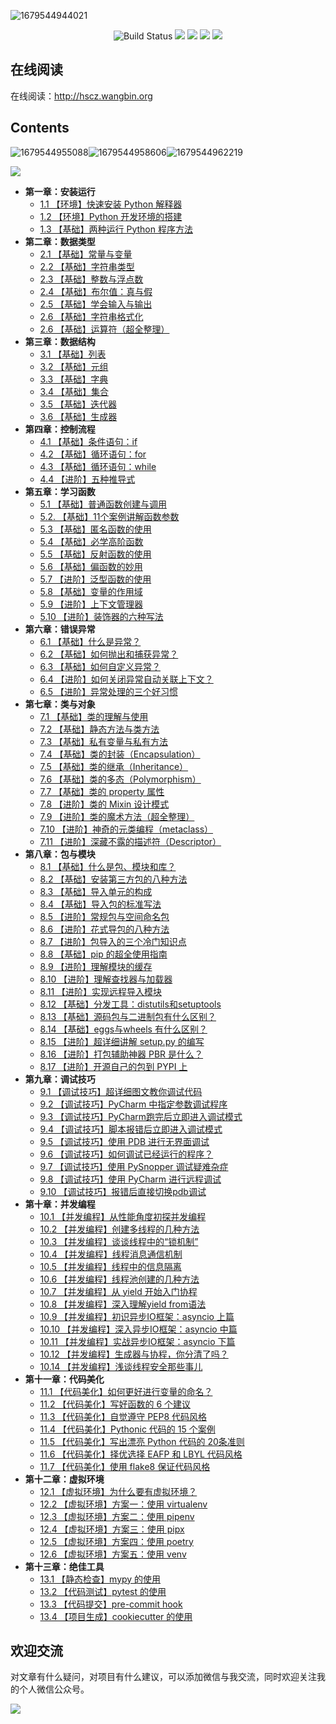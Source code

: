![1679544944021](image/README/1679544944021.png)

<p align="center">
    <img src='https://img.shields.io/badge/language-Python-blue.svg' alt="Build Status">
    <img src='https://img.shields.io/badge/framwork-Sphinx-green.svg'>
  	<a href='https://www.zhihu.com/people/wongbingming'><img src='https://img.shields.io/badge/dynamic/json?color=0084ff&logo=zhihu&label=%E7%8E%8B%E7%82%B3%E6%98%8E&query=%24.data.totalSubs&url=https%3A%2F%2Fapi.spencerwoo.com%2Fsubstats%2F%3Fsource%3Dzhihu%26queryKey%3Dwongbingming'></a>
    <a href='https://juejin.im/user/5b08d982f265da0db3502c55'><img src='https://img.shields.io/badge/掘金-2481-blue'></a>
    <a href='http://image.iswbm.com/20200607114246.png'><img src='http://img.shields.io/badge/%E5%85%AC%E4%BC%97%E5%8F%B7-60k+-brightgreen'></a>
</p>

## 在线阅读

在线阅读：http://hscz.wangbin.org

## Contents

![1679544955088](image/README/1679544955088.png)![1679544958606](image/README/1679544958606.png)![1679544962219](image/README/1679544962219.png)

![](http://image.iswbm.com/image-20201223231728222.png)

- **第一章：安装运行**
  * [1.1 【环境】快速安装 Python 解释器](https://pycharm.iswbm.com/c01/c01_01.html)
  * [1.2 【环境】Python 开发环境的搭建](https://pycharm.iswbm.com/c01/c01_02.html)
  * [1.3 【基础】两种运行 Python 程序方法](https://pycharm.iswbm.com/c01/c01_03.html)
- **第二章：数据类型**
  * [2.1 【基础】常量与变量](https://pycharm.iswbm.com/c02/c02_01.html)
  * [2.2 【基础】字符串类型](https://pycharm.iswbm.com/c02/c02_02.html)
  * [2.3 【基础】整数与浮点数](https://pycharm.iswbm.com/c02/c02_03.html)
  * [2.4 【基础】布尔值：真与假](https://pycharm.iswbm.com/c02/c02_04.html)
  * [2.5 【基础】学会输入与输出](https://pycharm.iswbm.com/c02/c02_05.html)
  * [2.6 【基础】字符串格式化](https://pycharm.iswbm.com/c02/c02_06.html)
  * [2.6 【基础】运算符（超全整理）](https://pycharm.iswbm.com/c02/c02_07.html)
- **第三章：数据结构**
  * [3.1 【基础】列表](https://pycharm.iswbm.com/c03/c03_01.html)
  * [3.2 【基础】元组](https://pycharm.iswbm.com/c03/c03_02.html)
  * [3.3 【基础】字典](https://pycharm.iswbm.com/c03/c03_03.html)
  * [3.4 【基础】集合](https://pycharm.iswbm.com/c03/c03_04.html)
  * [3.5 【基础】迭代器](https://pycharm.iswbm.com/c03/c03_05.html)
  * [3.6 【基础】生成器](https://pycharm.iswbm.com/c03/c03_06.html)
- **第四章：控制流程**
  * [4.1 【基础】条件语句：if](https://pycharm.iswbm.com/c04/c04_01.html)
  * [4.2 【基础】循环语句：for](https://pycharm.iswbm.com/c04/c04_02.html)
  * [4.3 【基础】循环语句：while](https://pycharm.iswbm.com/c04/c04_03.html)
  * [4.4 【进阶】五种推导式](https://pycharm.iswbm.com/c04/c04_04.html)
- **第五章：学习函数**
  * [5.1 【基础】普通函数创建与调用](https://pycharm.iswbm.com/c05/c05_01.html)
  * [5.2. 【基础】11个案例讲解函数参数](https://pycharm.iswbm.com/c05/c05_02.html)
  * [5.3 【基础】匿名函数的使用](https://pycharm.iswbm.com/c05/c05_03.html)
  * [5.4 【基础】必学高阶函数](https://pycharm.iswbm.com/c05/c05_04.html)
  * [5.5 【基础】反射函数的使用](https://pycharm.iswbm.com/c05/c05_05.html)
  * [5.6 【基础】偏函数的妙用](https://pycharm.iswbm.com/c05/c05_06.html)
  * [5.7 【进阶】泛型函数的使用](https://pycharm.iswbm.com/c05/c05_07.html)
  * [5.8 【基础】变量的作用域](https://pycharm.iswbm.com/c05/c05_08.html)
  * [5.9 【进阶】上下文管理器](https://pycharm.iswbm.com/c05/c05_09.html)
  * [5.10 【进阶】装饰器的六种写法](https://pycharm.iswbm.com/c05/c05_10.html)
- **第六章：错误异常**
  * [6.1 【基础】什么是异常？](https://pycharm.iswbm.com/c06/c06_01.html)
  * [6.2 【基础】如何抛出和捕获异常？](https://pycharm.iswbm.com/c06/c06_02.html)
  * [6.3 【基础】如何自定义异常？](https://pycharm.iswbm.com/c06/c06_03.html)
  * [6.4 【进阶】如何关闭异常自动关联上下文？](https://pycharm.iswbm.com/c06/c06_04.html)
  * [6.5 【进阶】异常处理的三个好习惯](https://pycharm.iswbm.com/c06/c06_05.html)
- **第七章：类与对象**
  * [7.1 【基础】类的理解与使用](https://pycharm.iswbm.com/c07/c07_01.html)
  * [7.2 【基础】静态方法与类方法](https://pycharm.iswbm.com/c07/c07_02.html)
  * [7.3 【基础】私有变量与私有方法](https://pycharm.iswbm.com/c07/c07_03.html)
  * [7.4 【基础】类的封装（Encapsulation）](https://pycharm.iswbm.com/c07/c07_04.html)
  * [7.5 【基础】类的继承（Inheritance）](https://pycharm.iswbm.com/c07/c07_05.html)
  * [7.6 【基础】类的多态（Polymorphism）](https://pycharm.iswbm.com/c07/c07_06.html)
  * [7.7 【基础】类的 property 属性](https://pycharm.iswbm.com/c07/c07_07.html)
  * [7.8 【进阶】类的 Mixin 设计模式](https://pycharm.iswbm.com/c07/c07_08.html)
  * [7.9 【进阶】类的魔术方法（超全整理）](https://pycharm.iswbm.com/c07/c07_09.html)
  * [7.10 【进阶】神奇的元类编程（metaclass）](https://pycharm.iswbm.com/c07/c07_10.html)
  * [7.11 【进阶】深藏不露的描述符（Descriptor）](https://pycharm.iswbm.com/c07/c07_11.html)
- **第八章：包与模块**
  * [8.1 【基础】什么是包、模块和库？](https://pycharm.iswbm.com/c08/c08_01.html)
  * [8.2 【基础】安装第三方包的八种方法](https://pycharm.iswbm.com/c08/c08_02.html)
  * [8.3 【基础】导入单元的构成](https://pycharm.iswbm.com/c08/c08_03.html)
  * [8.4 【基础】导入包的标准写法](https://pycharm.iswbm.com/c08/c08_04.html)
  * [8.5 【进阶】常规包与空间命名包](https://pycharm.iswbm.com/c08/c08_05.html)
  * [8.6 【进阶】花式导包的八种方法](https://pycharm.iswbm.com/c08/c08_06.html)
  * [8.7 【进阶】包导入的三个冷门知识点](https://pycharm.iswbm.com/c08/c08_07.html)
  * [8.8 【基础】pip 的超全使用指南](https://pycharm.iswbm.com/c08/c08_08.html)
  * [8.9 【进阶】理解模块的缓存](https://pycharm.iswbm.com/c08/c08_09.html)
  * [8.10 【进阶】理解查找器与加载器](https://pycharm.iswbm.com/c08/c08_10.html)
  * [8.11 【进阶】实现远程导入模块](https://pycharm.iswbm.com/c08/c08_11.html)
  * [8.12 【基础】分发工具：distutils和setuptools](https://pycharm.iswbm.com/c08/c08_12.html)
  * [8.13 【基础】源码包与二进制包有什么区别？](https://pycharm.iswbm.com/c08/c08_13.html)
  * [8.14 【基础】eggs与wheels 有什么区别？](https://pycharm.iswbm.com/c08/c08_14.html)
  * [8.15 【进阶】超详细讲解 setup.py 的编写](https://pycharm.iswbm.com/c08/c08_15.html)
  * [8.16 【进阶】打包辅助神器 PBR 是什么？](https://pycharm.iswbm.com/c08/c08_16.html)
  * [8.17 【进阶】开源自己的包到 PYPI 上](https://pycharm.iswbm.com/c08/c08_17.html)
- **第九章：调试技巧**
  * [9.1 【调试技巧】超详细图文教你调试代码](https://pycharm.iswbm.com/c09/c09_01.html)
  * [9.2 【调试技巧】PyCharm 中指定参数调试程序](https://pycharm.iswbm.com/c09/c09_02.html)
  * [9.3 【调试技巧】PyCharm跑完后立即进入调试模式](https://pycharm.iswbm.com/c09/c09_03.html)
  * [9.4 【调试技巧】脚本报错后立即进入调试模式](https://pycharm.iswbm.com/c09/c09_04.html)
  * [9.5 【调试技巧】使用 PDB 进行无界面调试](https://pycharm.iswbm.com/c09/c09_05.html)
  * [9.6 【调试技巧】如何调试已经运行的程序？](https://pycharm.iswbm.com/c09/c09_06.html)
  * [9.7 【调试技巧】使用 PySnopper 调试疑难杂症](https://pycharm.iswbm.com/c09/c09_07.html)
  * [9.8 【调试技巧】使用 PyCharm 进行远程调试](https://pycharm.iswbm.com/c09/c09_08.html)
  * [9.10 【调试技巧】报错后直接切换pdb调试](https://pycharm.iswbm.com/c09/c09_09.html)
- **第十章：并发编程**
  * [10.1 【并发编程】从性能角度初探并发编程](https://pycharm.iswbm.com/c10/c10_01.html)
  * [10.2 【并发编程】创建多线程的几种方法](https://pycharm.iswbm.com/c10/c10_02.html)
  * [10.3 【并发编程】谈谈线程中的“锁机制”](https://pycharm.iswbm.com/c10/c10_03.html)
  * [10.4 【并发编程】线程消息通信机制](https://pycharm.iswbm.com/c10/c10_04.html)
  * [10.5 【并发编程】线程中的信息隔离](https://pycharm.iswbm.com/c10/c10_05.html)
  * [10.6 【并发编程】线程池创建的几种方法](https://pycharm.iswbm.com/c10/c10_06.html)
  * [10.7 【并发编程】从 yield 开始入门协程](https://pycharm.iswbm.com/c10/c10_07.html)
  * [10.8 【并发编程】深入理解yield from语法](https://pycharm.iswbm.com/c10/c10_08.html)
  * [10.9 【并发编程】初识异步IO框架：asyncio 上篇](https://pycharm.iswbm.com/c10/c10_09.html)
  * [10.10 【并发编程】深入异步IO框架：asyncio 中篇](https://pycharm.iswbm.com/c10/c10_10.html)
  * [10.11 【并发编程】实战异步IO框架：asyncio 下篇](https://pycharm.iswbm.com/c10/c10_11.html)
  * [10.12 【并发编程】生成器与协程，你分清了吗？](https://pycharm.iswbm.com/c10/c10_12.html)
  * [10.14 【并发编程】浅谈线程安全那些事儿](https://pycharm.iswbm.com/c10/c10_13.html)
- **第十一章：代码美化**
  * [11.1 【代码美化】如何更好进行变量的命名？](https://pycharm.iswbm.com/c11/c11_01.html)
  * [11.2 【代码美化】写好函数的 6 个建议](https://pycharm.iswbm.com/c11/c11_02.html)
  * [11.3 【代码美化】自觉遵守 PEP8 代码风格](https://pycharm.iswbm.com/c11/c11_03.html)
  * [11.4 【代码美化】Pythonic 代码的 15 个案例](https://pycharm.iswbm.com/c11/c11_04.html)
  * [11.5 【代码美化】写出漂亮 Python 代码的 20条准则](https://pycharm.iswbm.com/c11/c11_05.html)
  * [11.6 【代码美化】择优选择 EAFP 和 LBYL 代码风格](https://pycharm.iswbm.com/c11/c11_06.html)
  * [11.7 【代码美化】使用 flake8 保证代码风格](https://pycharm.iswbm.com/c11/c11_07.html)
- **第十二章：虚拟环境**
  * [12.1 【虚拟环境】为什么要有虚拟环境？](https://pycharm.iswbm.com/c12/c12_01.html)
  * [12.2 【虚拟环境】方案一：使用 virtualenv](https://pycharm.iswbm.com/c12/c12_02.html)
  * [12.3 【虚拟环境】方案二：使用 pipenv](https://pycharm.iswbm.com/c12/c12_03.html)
  * [12.4 【虚拟环境】方案三：使用 pipx](https://pycharm.iswbm.com/c12/c12_04.html)
  * [12.5 【虚拟环境】方案四：使用 poetry](https://pycharm.iswbm.com/c12/c12_05.html)
  * [12.6 【虚拟环境】方案五：使用 venv](https://pycharm.iswbm.com/c12/c12_06.html)
- **第十三章：绝佳工具**
  * [13.1 【静态检查】mypy 的使用](https://pycharm.iswbm.com/c13/c13_01.html)
  * [13.2 【代码测试】pytest 的使用](https://pycharm.iswbm.com/c13/c13_02.html)
  * [13.3 【代码提交】pre-commit hook](https://pycharm.iswbm.com/c13/c13_03.html)
  * [13.4 【项目生成】cookiecutter 的使用](https://pycharm.iswbm.com/c13/c13_04.html)

## 欢迎交流

对文章有什么疑问，对项目有什么建议，可以添加微信与我交流，同时欢迎关注我的个人微信公众号。

![](http://image.iswbm.com/image-20201117215520960.png)

